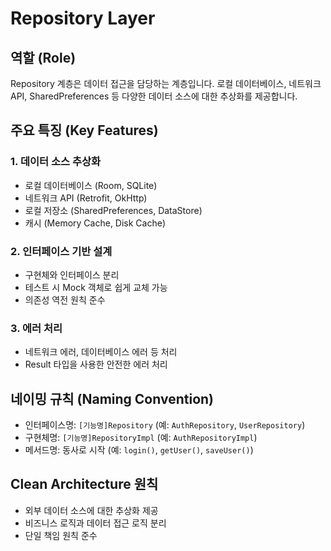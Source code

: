 # Repository Layer

## 역할 (Role)

Repository 계층은 데이터 접근을 담당하는 계층입니다. 로컬 데이터베이스, 네트워크 API, SharedPreferences 등 다양한 데이터 소스에 대한 추상화를 제공합니다.

## 주요 특징 (Key Features)

### 1. 데이터 소스 추상화

- 로컬 데이터베이스 (Room, SQLite)
- 네트워크 API (Retrofit, OkHttp)
- 로컬 저장소 (SharedPreferences, DataStore)
- 캐시 (Memory Cache, Disk Cache)

### 2. 인터페이스 기반 설계

- 구현체와 인터페이스 분리
- 테스트 시 Mock 객체로 쉽게 교체 가능
- 의존성 역전 원칙 준수

### 3. 에러 처리

- 네트워크 에러, 데이터베이스 에러 등 처리
- Result 타입을 사용한 안전한 에러 처리

## 네이밍 규칙 (Naming Convention)

- 인터페이스명: `[기능명]Repository` (예: `AuthRepository`, `UserRepository`)
- 구현체명: `[기능명]RepositoryImpl` (예: `AuthRepositoryImpl`)
- 메서드명: 동사로 시작 (예: `login()`, `getUser()`, `saveUser()`)

## Clean Architecture 원칙

- 외부 데이터 소스에 대한 추상화 제공
- 비즈니스 로직과 데이터 접근 로직 분리
- 단일 책임 원칙 준수

